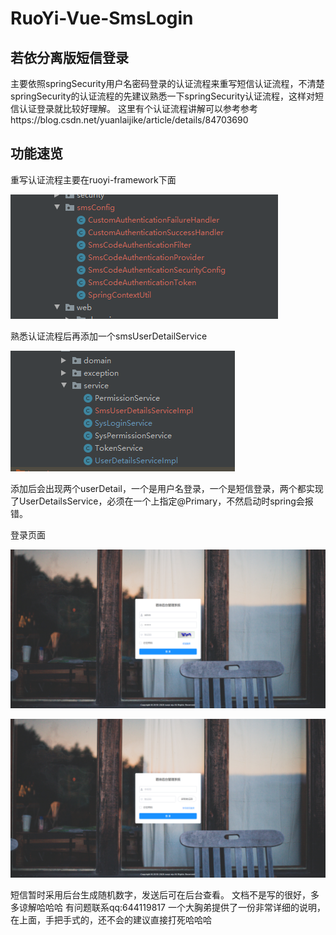 # RuoYi-Vue-SmsLogin
## 若依分离版短信登录
主要依照springSecurity用户名密码登录的认证流程来重写短信认证流程，不清楚springSecurity的认证流程的先建议熟悉一下springSecurity认证流程，这样对短信认证登录就比较好理解。
这里有个认证流程讲解可以参考参考https://blog.csdn.net/yuanlaijike/article/details/84703690
## 功能速览
重写认证流程主要在ruoyi-framework下面 

![](img/smsConfig.png)

熟悉认证流程后再添加一个smsUserDetailService

![](img/userDetail.png)

添加后会出现两个userDetail，一个是用户名登录，一个是短信登录，两个都实现了UserDetailsService，必须在一个上指定@Primary，不然启动时spring会报错。

登录页面

![](img/login.png)

![](img/smsLogin.png)

短信暂时采用后台生成随机数字，发送后可在后台查看。
文档不是写的很好，多多谅解哈哈哈
有问题联系qq:644119817
一个大胸弟提供了一份非常详细的说明，在上面，手把手式的，还不会的建议直接打死哈哈哈
